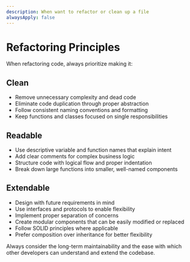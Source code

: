 ```yaml
---
description: When want to refactor or clean up a file
alwaysApply: false
---
```


# Refactoring Principles

When refactoring code, always prioritize making it:

## Clean
- Remove unnecessary complexity and dead code
- Eliminate code duplication through proper abstraction
- Follow consistent naming conventions and formatting
- Keep functions and classes focused on single responsibilities

## Readable
- Use descriptive variable and function names that explain intent
- Add clear comments for complex business logic
- Structure code with logical flow and proper indentation
- Break down large functions into smaller, well-named components

## Extendable
- Design with future requirements in mind
- Use interfaces and protocols to enable flexibility
- Implement proper separation of concerns
- Create modular components that can be easily modified or replaced
- Follow SOLID principles where applicable
- Prefer composition over inheritance for better flexibility

Always consider the long-term maintainability and the ease with which other developers can understand and extend the codebase. 